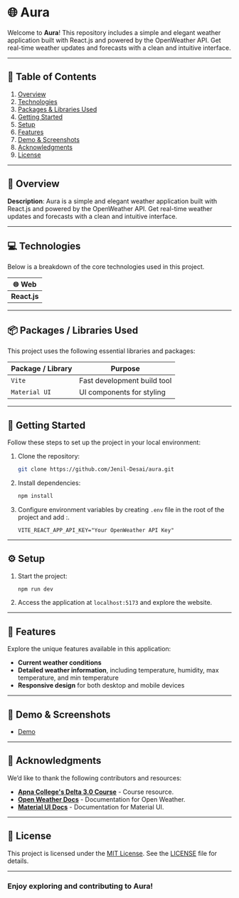 # 🌐 Aura

Welcome to **Aura**! This repository includes a simple and elegant weather application built with React.js and powered by the OpenWeather API. Get real-time weather updates and forecasts with a clean and intuitive interface.

---

## 📑 Table of Contents

1. [Overview](#-overview)
2. [Technologies](#-technologies)
3. [Packages & Libraries Used](#-packages--libraries-used)
4. [Getting Started](#-getting-started)
5. [Setup](#-setup)
6. [Features](#-features)
7. [Demo & Screenshots](#-demo--screenshots)
8. [Acknowledgments](#-acknowledgments)
9. [License](#-license)

---

## 🌟 Overview

**Description**: Aura is a simple and elegant weather application built with React.js and powered by the OpenWeather API. Get real-time weather updates and forecasts with a clean and intuitive interface.

---

## 💻 Technologies

Below is a breakdown of the core technologies used in this project.

| 🌐 Web       |
| ------------ |
| **React.js** |

---

## 📦 Packages / Libraries Used

This project uses the following essential libraries and packages:

| Package / Library | Purpose                     |
| ----------------- | --------------------------- |
| `Vite`            | Fast development build tool |
| `Material UI`     | UI components for styling   |

---

## 🚀 Getting Started

Follow these steps to set up the project in your local environment:

1. Clone the repository:
   ```bash
   git clone https://github.com/Jenil-Desai/aura.git
   ```
2. Install dependencies:
   ```bash
   npm install
   ```
3. Configure environment variables by creating `.env` file in the root of the project and add :.
   ```env
   VITE_REACT_APP_API_KEY="Your OpenWeather API Key"
   ```

---

## ⚙️ Setup

1. Start the project:
   ```bash
   npm run dev
   ```
2. Access the application at `localhost:5173` and explore the website.

---

## 🎯 Features

Explore the unique features available in this application:

- **Current weather conditions**
- **Detailed weather information**, including temperature, humidity, max temperature, and min temperature
- **Responsive design** for both desktop and mobile devices

---

## 🔗 Demo & Screenshots

- [Demo](https://aura-bay.vercel.app/)

---

## 🙏 Acknowledgments

We’d like to thank the following contributors and resources:

- **[Apna College's Delta 3.0 Course](https://www.apnacollege.in/)** - Course resource.
- **[Open Weather Docs](https://openweathermap.org/)** - Documentation for Open Weather.
- **[Material UI Docs](https://mui.com/)** - Documentation for Material UI.

---

## 📜 License

This project is licensed under the [MIT License](LICENSE). See the [LICENSE](LICENSE) file for details.

---

### Enjoy exploring and contributing to Aura!
